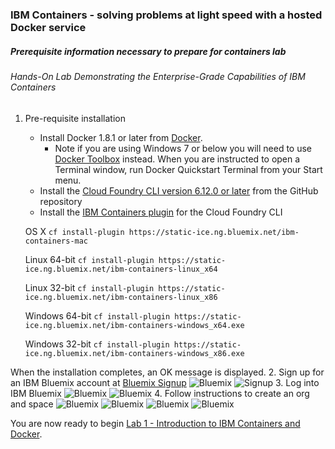 ### IBM Containers - solving problems at light speed with a hosted Docker service
##### Prerequisite information necessary to prepare for containers lab
###### Hands-On Lab Demonstrating the Enterprise-Grade Capabilities of IBM Containers

1. Pre-requisite installation
    * Install Docker 1.8.1 or later from [Docker](https://www.docker.com/products/docker).  
      - Note if you are using Windows 7 or below you will need to use [Docker Toolbox](https://www.docker.com/docker-toolbox) instead. When you are instructed to open a Terminal window, run Docker Quickstart Terminal from your Start menu.
    * Install the [Cloud Foundry CLI version 6.12.0 or later][cloud-foundry-cli] from the GitHub repository
    * Install the [IBM Containers plugin][ibm-containers-cli] for the Cloud Foundry CLI
    
    
    OS X
    `cf install-plugin https://static-ice.ng.bluemix.net/ibm-containers-mac`

    Linux 64-bit
    `cf install-plugin https://static-ice.ng.bluemix.net/ibm-containers-linux_x64`
    
    Linux 32-bit
    `cf install-plugin https://static-ice.ng.bluemix.net/ibm-containers-linux_x86`

    Windows 64-bit
    `cf install-plugin https://static-ice.ng.bluemix.net/ibm-containers-windows_x64.exe`

    Windows 32-bit
    `cf install-plugin https://static-ice.ng.bluemix.net/ibm-containers-windows_x86.exe`

When the installation completes, an OK message is displayed. 
2. Sign up for an IBM Bluemix account at [Bluemix Signup][bluemix-signup-link]
   ![Bluemix](https://github.com/bainsy88/containers-denmark/raw/master/screenshots/1-bluemix-signup.jpg)
   ![Signup](https://github.com/bainsy88/containers-denmark/raw/master/screenshots/4-bluemix-trial.jpg)
3. Log into IBM Bluemix
     ![Bluemix](https://github.com/bainsy88/containers-denmark/raw/master/screenshots/2-bluemix-login.jpg)
     ![Bluemix](https://github.com/bainsy88/containers-denmark/raw/master/screenshots/3-bluemix-login.jpg)
4. Follow instructions to create an org and space
     ![Bluemix](https://github.com/bainsy88/containers-denmark/raw/master/screenshots/31-bluemix-wizard.jpg)
     ![Bluemix](https://github.com/bainsy88/containers-denmark/raw/master/screenshots/32-bluemix-wizard.jpg)
     ![Bluemix](https://github.com/bainsy88/containers-denmark/raw/master/screenshots/33-bluemix-wizard.jpg)
     ![Bluemix](https://github.com/bainsy88/containers-denmark/raw/master/screenshots/34-bluemix-wizard.jpg)

You are now ready to begin [Lab 1 - Introduction to IBM Containers and Docker](1-Intro-to-IBM-Containers-and-Docker.md).


[bluemix-signup-link]: https://console.eu-gb.bluemix.net
[cloud-foundry-cli]: https://github.com/cloudfoundry/cli/releases
[ibm-containers-cli]: https://console.ng.bluemix.net/docs/containers/container_cli_cfic_install.html
